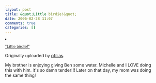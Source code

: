 ```yaml
---
layout: post
title: &quot;Little birdie!&quot;
date: 2006-02-28 11:07
comments: true
categories: []
---
```

<a title="photo sharing" href="http://www.flickr.com/photos/pfilias/105393197/"><img style="border: 2px solid #000000;" src="http://static.flickr.com/53/105393197_427f781afc_m.jpg" alt="" /></a>

<span style="font-size: 0.9em; margin-top: 0px;">
<a href="http://www.flickr.com/photos/pfilias/105393197/">"Little birdie!"</a></span>

Originally uploaded by <a href="http://www.flickr.com/people/pfilias/">pfilias</a>.

My brother is enjoying giving Ben some water. Michelle and I LOVE doing this with him. It's so damn tender!!! Later on that day, my mom was doing the same thing!
